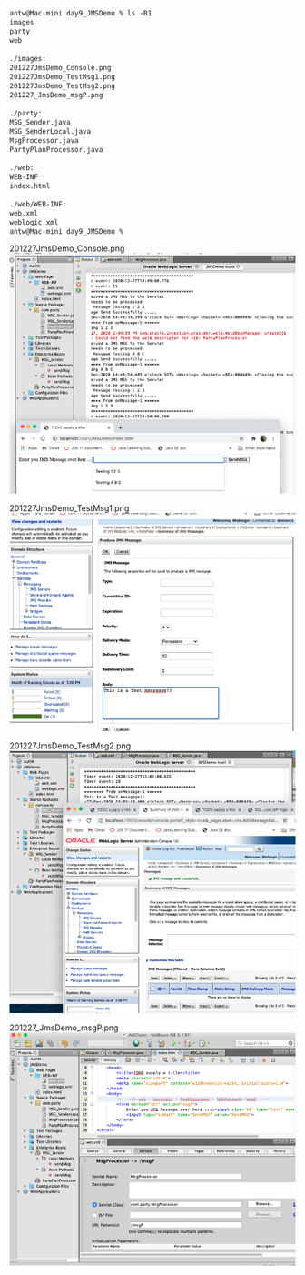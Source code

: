 ``` console
antw@Mac-mini day9_JMSDemo % ls -R1
images
party
web

./images:
201227JmsDemo_Console.png
201227JmsDemo_TestMsg1.png
201227JmsDemo_TestMsg2.png
201227_JmsDemo_msgP.png

./party:
MSG_Sender.java
MSG_SenderLocal.java
MsgProcessor.java
PartyPlanProcessor.java

./web:
WEB-INF
index.html

./web/WEB-INF:
web.xml
weblogic.xml
antw@Mac-mini day9_JMSDemo % 
```

201227JmsDemo_Console.png <img src="images/201227JmsDemo_Console.png">

201227JmsDemo_TestMsg1.png <img src="images/201227JmsDemo_TestMsg1.png">

201227JmsDemo_TestMsg2.png <img src="images/201227JmsDemo_TestMsg2.png">

201227_JmsDemo_msgP.png <img src="images/201227_JmsDemo_msgP.png">
